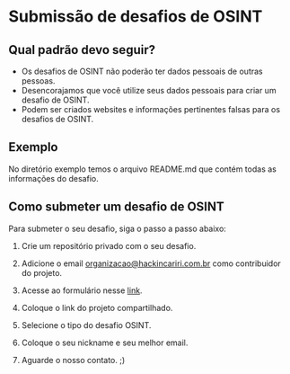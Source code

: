 # Submissão de desafios de OSINT

## Qual padrão devo seguir?

- Os desafios de OSINT não poderão ter dados pessoais de outras pessoas.
- Desencorajamos que você utilize seus dados pessoais para criar um desafio de OSINT.
- Podem ser criados websites e informações pertinentes falsas para os desafios de OSINT.

## Exemplo

No diretório exemplo temos o arquivo README.md que contém todas as informações do desafio.

## Como submeter um desafio de OSINT

Para submeter o seu desafio, siga o passo a passo abaixo:

1. Crie um repositório privado com o seu desafio.

2. Adicione o email organizacao@hackincariri.com.br como contribuidor do projeto.

3. Acesse ao formulário nesse [link](https://forms.gle/bnVjrsWELCpWpf1g8).

4. Coloque o link do projeto compartilhado.

5. Selecione o tipo do desafio OSINT.

6. Coloque o seu nickname e seu melhor email.

7. Aguarde o nosso contato. ;)


